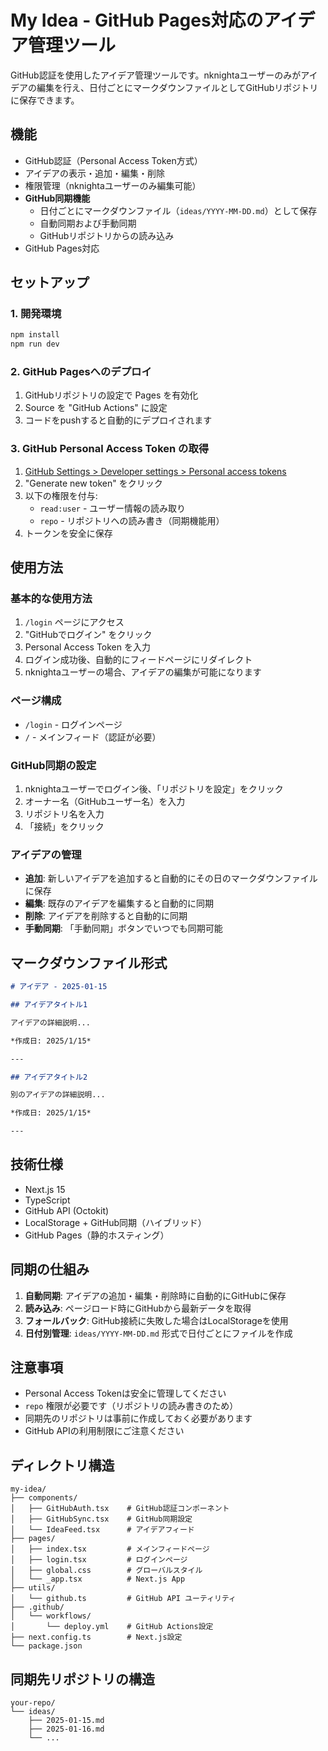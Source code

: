# My Idea - GitHub Pages対応のアイデア管理ツール

GitHub認証を使用したアイデア管理ツールです。nknightaユーザーのみがアイデアの編集を行え、日付ごとにマークダウンファイルとしてGitHubリポジトリに保存できます。

## 機能

- GitHub認証（Personal Access Token方式）
- アイデアの表示・追加・編集・削除
- 権限管理（nknightaユーザーのみ編集可能）
- **GitHub同期機能**
  - 日付ごとにマークダウンファイル（`ideas/YYYY-MM-DD.md`）として保存
  - 自動同期および手動同期
  - GitHubリポジトリからの読み込み
- GitHub Pages対応

## セットアップ

### 1. 開発環境

```bash
npm install
npm run dev
```

### 2. GitHub Pagesへのデプロイ

1. GitHubリポジトリの設定で Pages を有効化
2. Source を "GitHub Actions" に設定
3. コードをpushすると自動的にデプロイされます

### 3. GitHub Personal Access Token の取得

1. [GitHub Settings > Developer settings > Personal access tokens](https://github.com/settings/tokens)
2. "Generate new token" をクリック
3. 以下の権限を付与:
   - `read:user` - ユーザー情報の読み取り
   - `repo` - リポジトリへの読み書き（同期機能用）
4. トークンを安全に保存

## 使用方法

### 基本的な使用方法

1. `/login` ページにアクセス
2. "GitHubでログイン" をクリック
3. Personal Access Token を入力
4. ログイン成功後、自動的にフィードページにリダイレクト
5. nknightaユーザーの場合、アイデアの編集が可能になります

### ページ構成

- `/login` - ログインページ
- `/` - メインフィード（認証が必要）

### GitHub同期の設定

1. nknightaユーザーでログイン後、「リポジトリを設定」をクリック
2. オーナー名（GitHubユーザー名）を入力
3. リポジトリ名を入力
4. 「接続」をクリック

### アイデアの管理

- **追加**: 新しいアイデアを追加すると自動的にその日のマークダウンファイルに保存
- **編集**: 既存のアイデアを編集すると自動的に同期
- **削除**: アイデアを削除すると自動的に同期
- **手動同期**: 「手動同期」ボタンでいつでも同期可能

## マークダウンファイル形式

```markdown
# アイデア - 2025-01-15

## アイデアタイトル1

アイデアの詳細説明...

*作成日: 2025/1/15*

---

## アイデアタイトル2

別のアイデアの詳細説明...

*作成日: 2025/1/15*

---
```

## 技術仕様

- Next.js 15
- TypeScript
- GitHub API (Octokit)
- LocalStorage + GitHub同期（ハイブリッド）
- GitHub Pages（静的ホスティング）

## 同期の仕組み

1. **自動同期**: アイデアの追加・編集・削除時に自動的にGitHubに保存
2. **読み込み**: ページロード時にGitHubから最新データを取得
3. **フォールバック**: GitHub接続に失敗した場合はLocalStorageを使用
4. **日付別管理**: `ideas/YYYY-MM-DD.md` 形式で日付ごとにファイルを作成

## 注意事項

- Personal Access Tokenは安全に管理してください
- `repo` 権限が必要です（リポジトリの読み書きのため）
- 同期先のリポジトリは事前に作成しておく必要があります
- GitHub APIの利用制限にご注意ください

## ディレクトリ構造

```
my-idea/
├── components/
│   ├── GitHubAuth.tsx    # GitHub認証コンポーネント
│   ├── GitHubSync.tsx    # GitHub同期設定
│   └── IdeaFeed.tsx      # アイデアフィード
├── pages/
│   ├── index.tsx         # メインフィードページ
│   ├── login.tsx         # ログインページ
│   ├── global.css        # グローバルスタイル
│   └── _app.tsx          # Next.js App
├── utils/
│   └── github.ts         # GitHub API ユーティリティ
├── .github/
│   └── workflows/
│       └── deploy.yml    # GitHub Actions設定
├── next.config.ts        # Next.js設定
└── package.json
```

## 同期先リポジトリの構造

```
your-repo/
└── ideas/
    ├── 2025-01-15.md
    ├── 2025-01-16.md
    └── ...
```
